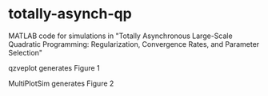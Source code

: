 # totally-asynch-qp
MATLAB code for simulations in "Totally Asynchronous Large-Scale Quadratic Programming: Regularization, Convergence Rates, and Parameter Selection"

qzveplot generates Figure 1

MultiPlotSim generates Figure 2
